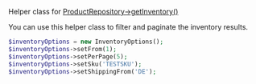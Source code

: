 Helper class for [ProductRepository->getInventory()][ProductRepository]

You can use this helper class to filter and paginate the inventory results.

```php
$inventoryOptions = new InventoryOptions();
$inventoryOptions->setFrom(1);
$inventoryOptions->setPerPage(5);
$inventoryOptions->setSku('TESTSKU');
$inventoryOptions->setShippingFrom('DE');
```

[ProductRepository]: ../Repositories/ProductRepository.md
